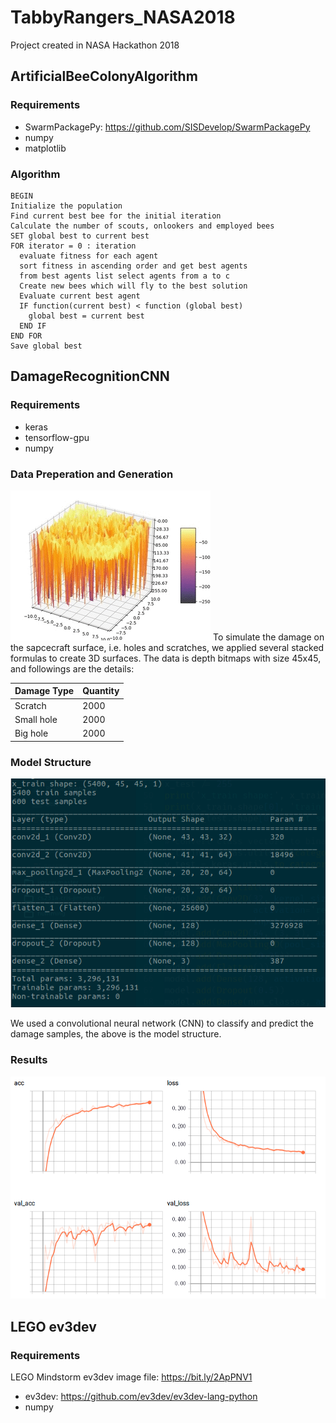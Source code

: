 # TabbyRangers_NASA2018
Project created in NASA Hackathon 2018

## ArtificialBeeColonyAlgorithm
### Requirements
* SwarmPackagePy: https://github.com/SISDevelop/SwarmPackagePy
* numpy
* matplotlib


### Algorithm
```
BEGIN
Initialize the population
Find current best bee for the initial iteration
Calculate the number of scouts, onlookers and employed bees
SET global best to current best
FOR iterator = 0 : iteration
  evaluate fitness for each agent
  sort fitness in ascending order and get best agents
  from best agents list select agents from a to c
  Create new bees which will fly to the best solution
  Evaluate current best agent
  IF function(current best) < function (global best)
    global best = current best
  END IF
END FOR
Save global best
```

## DamageRecognitionCNN
### Requirements
* keras
* tensorflow-gpu
* numpy
### Data Preperation and Generation
![data example](https://github.com/b02902032/TabbyRangers_NASA2018/blob/master/images/data_demo.gif)
To simulate the damage on the sapcecraft surface, i.e. holes and scratches, we applied several stacked formulas to create 3D surfaces. The data is depth bitmaps with size 45x45, and followings are the details: 


|Damage Type                    |Quantity                     |
|-------------------------------|-----------------------------|
|Scratch                        |           2000              |
|Small hole                     |           2000              |
|Big hole                       |           2000              |

### Model Structure
![data example](https://github.com/b02902032/TabbyRangers_NASA2018/blob/master/images/summary.png)

We used a convolutional neural network (CNN) to classify and predict the damage samples, the above is the model structure.

### Results
![data example](https://github.com/b02902032/TabbyRangers_NASA2018/blob/master/images/result.png)


## LEGO ev3dev
### Requirements
LEGO Mindstorm ev3dev image file: https://bit.ly/2ApPNV1
* ev3dev: https://github.com/ev3dev/ev3dev-lang-python
* numpy


